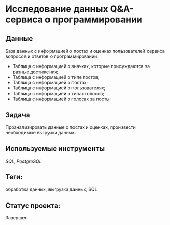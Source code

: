 # Исследование данных Q&A-сервиса о программировании

## Данные

База данных с информацией о постах и оценках пользователей сервиса вопросов и ответов о программировании.

* Таблица с информацией о значках, которые присуждаются за разные достижения;
* Таблица с информацией о типе постов;
* Таблица с информацией о постах;
* Таблица  с информацией о пользователях;
* Таблица с информацией о типах голосов;
* Таблица с информацией о голосах за посты;

## Задача

Проанализировать данные о постах и оценках, произвести необходимые выгрузки данных.

## Используемые инструменты

_SQL_, _PostgreSQL_

## Теги:
обработка данных, выгрузка данных, SQL

## Статус проекта:
Завершен


